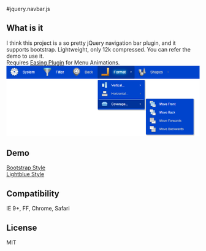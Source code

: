 #jquery.navbar.js

## What is it
I think this project is a so pretty jQuery navigation bar plugin, and it supports bootstrap. Lightweight, only 12k compressed. You can refer the demo to use it.  
Requires [Easing Plugin](http://gsgd.co.uk/sandbox/jquery/easing/) for Menu Animations.  
![screenshot](https://github.com/zhaodabao/jquery.navbar.js/raw/master/demo/images/screenshot.png "jquery.navbar.js")

## Demo
[Bootstrap Style](http://htmlpreview.github.io/?https://github.com/zhaodabao/jquery.navbar.js/master/demo/demo.html)  
[Lightblue Style](http://htmlpreview.github.io/?https://github.com/zhaodabao/jquery.navbar.js/master/demo/demo2.html)

## Compatibility
IE 9+, FF, Chrome, Safari

## License
MIT
